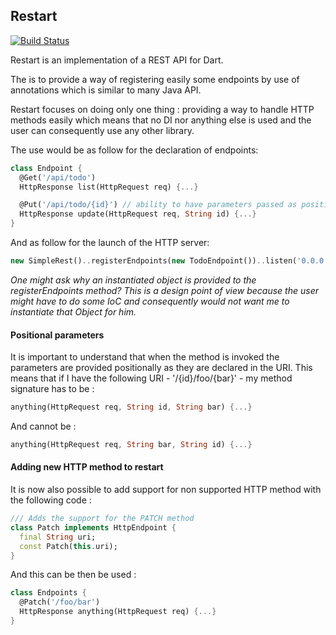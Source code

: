 ## Restart

[![Build Status](https://drone.io/github.com/PierreReliquet/restart/status.png)](https://drone.io/github.com/PierreReliquet/restart/latest)

Restart is an implementation of a REST API for Dart.

The is to provide a way of registering easily some endpoints by use of annotations which is similar to many Java API.

Restart focuses on doing only one thing : providing a way to handle HTTP methods easily which means that no DI nor anything else is used and the user can consequently use any other library.


The use would be as follow for the declaration of endpoints: 
```Dart
class Endpoint {
  @Get('/api/todo')
  HttpResponse list(HttpRequest req) {...}

  @Put('/api/todo/{id}') // ability to have parameters passed as positional parameters
  HttpResponse update(HttpRequest req, String id) {...}
}
```

And as follow for the launch of the HTTP server:  
```Dart
new SimpleRest()..registerEndpoints(new TodoEndpoint())..listen('0.0.0.0', 9000);
```

*One might ask why an instantiated object is provided to the registerEndpoints method? This is a design point of view because the user might have to do some IoC and consequently would not want me to instantiate that Object for him.*

#### Positional parameters
It is important to understand that when the method is invoked the parameters are provided positionally as they are declared in the URI. This means that if I have the following URI - '/{id}/foo/{bar}'  - my method signature has to be : 
```Dart
anything(HttpRequest req, String id, String bar) {...}
```
And cannot be : 
```Dart
anything(HttpRequest req, String bar, String id) {...}
```

#### Adding new HTTP method to restart
It is now also possible to add support for non supported HTTP method with the following code : 
```Dart
/// Adds the support for the PATCH method
class Patch implements HttpEndpoint {
  final String uri;
  const Patch(this.uri);
}
```

And this can be then be used : 
```Dart
class Endpoints {
  @Patch('/foo/bar')
  HttpResponse anything(HttpRequest req) {...}
}
```
